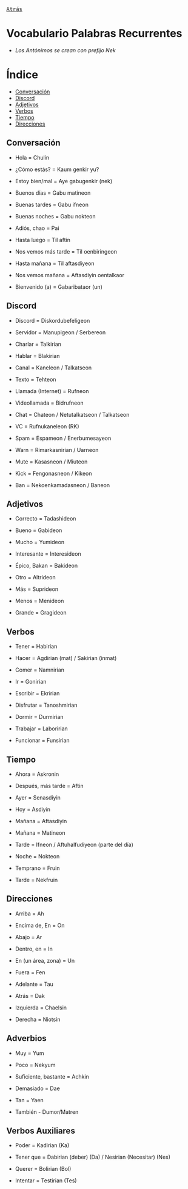 [<kbd>Atrás</kbd>][Back]

[Back]: https://www.metroman.me/en/balkeon/docs

# Vocabulario Palabras Recurrentes

- *Los Antónimos se crean con prefijo Nek*

# Índice 

- [Conversación](##Conversación)
- [Discord](##Discord)
- [Adjetivos](##Adjetivos)
- [Verbos](##Verbos)
- [Tiempo](##Tiempo)
- [Direcciones](##Direcciones)
  

## Conversación

- Hola = Chulin

- ¿Cómo estás? = Kaum genkir yu?
  
- Estoy bien/mal = Aye gabugenkir (nek)
  
- Buenos días = Gabu matineon

- Buenas tardes = Gabu ifneon

- Buenas noches = Gabu nokteon

- Adiós, chao = Pai

- Hasta luego = Til aftin

- Nos vemos más tarde = Til oenbiringeon

- Hasta mañana = Til aftasdiyeon

-  Nos vemos mañana = Aftasdiyin oentalkaor

- Bienvenido (a) = Gabaribataor (un)

## Discord

- Discord = Diskordubefeligeon
- Servidor = Manupigeon / Serbereon

- Charlar = Talkirian

- Hablar = Blakirian

- Canal = Kaneleon / Talkatseon

- Texto = Tehteon
  
- Llamada (Internet) = Rufneon
  
- Videollamada = Bidrufneon
  
- Chat = Chateon / Netutalkatseon / Talkatseon

- VC = Rufnukaneleon (RK)

- Spam = Espameon / Enerbumesayeon

- Warn = Rimarkasnirian / Uarneon

- Mute = Kasasneon / Miuteon

- Kick = Fengonasneon / Kikeon

- Ban = Nekoenkamadasneon / Baneon

## Adjetivos

- Correcto = Tadashideon

- Bueno = Gabideon
  
- Mucho = Yumideon
  
- Interesante = Interesideon
  
- Épico, Bakan = Bakideon
  
- Otro = Altrideon
  
- Más = Suprideon
  
- Menos = Menideon

- Grande = Gragideon

## Verbos

- Tener = Habirian

- Hacer = Agdirian (mat) / Sakirian (inmat)
  
- Comer = Namnirian
  
- Ir = Gonirian
  
- Escribir = Ekririan

- Disfrutar = Tanoshmirian

- Dormir = Durmirian

- Trabajar = Laboririan

- Funcionar = Funsirian

## Tiempo

- Ahora = Askronin

- Después, más tarde = Aftin
  
- Ayer = Senasdiyin
  
- Hoy = Asdiyin
  
- Mañana = Aftasdiyin
  
- Mañana = Matineon
  
- Tarde = Ifneon / Aftuhalfudiyeon (parte del día)
  
- Noche = Nokteon
  
- Temprano = Fruin
  
- Tarde = Nekfruin 

## Direcciones
 
- Arriba = Ah

- Encima de, En = On 
  
- Abajo = Ar
  
- Dentro, en = In

- En (un área, zona) = Un

- Fuera = Fen
  
- Adelante = Tau
  
- Atrás = Dak
  
- Izquierda = Chaelsin
  
- Derecha = Niotsin

## Adverbios
 
- Muy = Yum
 
- Poco = Nekyum

- Suficiente, bastante = Achkin
  
- Demasiado = Dae

- Tan = Yaen
  
- También - Dumor/Matren

## Verbos Auxiliares
 
- Poder = Kadirian (Ka)

- Tener que = Dabirian (deber) (Da) / Nesirian (Necesitar) (Nes)

- Querer = Bolirian (Bol)

- Intentar = Testirian (Tes)
